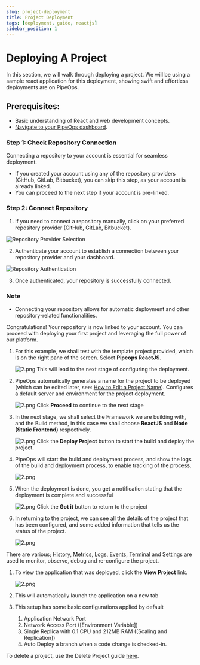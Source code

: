 ```yaml
---
slug: project-deployment
title: Project Deployment
tags: [deployment, guide, reactjs]
sidebar_position: 1
---
```


# Deploying A Project

In this section, we will walk through deploying a project. We will be using a sample react application for this deployment, showing swift and effortless deployments are on PipeOps.

## Prerequisites:

- Basic understanding of React and web development concepts.
- [Navigate to your PipeOps dashboard](https://console.pipeops.io/dashboard/projects).

### Step 1: Check Repository Connection

Connecting a repository to your account is essential for seamless deployment.

- If you created your account using any of the repository providers (GitHub, GitLab, Bitbucket), you can skip this step, as your account is already linked.
- You can proceed to the next step if your account is pre-linked.

### Step 2: Connect Repository

1. If you need to connect a repository manually, click on your preferred repository provider (GitHub, GitLab, Bitbucket).

![Repository Provider Selection](https://pub-30c11acc143348fcae20835653c5514d.r2.dev//20/30/connect_Repo_db9ef645c0.png)

2. Authenticate your account to establish a connection between your repository provider and your dashboard.

![Repository Authentication](https://pub-30c11acc143348fcae20835653c5514d.r2.dev//20/30/connected_Repo_19af41e4b2.png)

3. Once authenticated, your repository is successfully connected.

### Note

- Connecting your repository allows for automatic deployment and other repository-related functionalities.

Congratulations! Your repository is now linked to your account. You can proceed with deploying your first project and leveraging the full power of our platform.

1. For this example, we shall test with the template project provided, which is on the right pane of the screen. Select **Pipeops ReactJS**.

   ![2.png](https://d23lxlhhocltbo.cloudfront.net/wp-content/uploads/2024/06/13101848/21.png)
   This will lead to the next stage of configuring the deployment.

1. PipeOps automatically generates a name for the project to be deployed (which can be edited later, see: [How to Edit a Project Name](/docs/projects/project-setting#general-settings)). Configures a default server and environment for the project deployment.

   ![2.png](https://d23lxlhhocltbo.cloudfront.net/wp-content/uploads/2024/06/13101938/22.png)
   Click **Proceed** to continue to the next stage

1. In the next stage, we shall select the Framework we are building with, and the Build method, in this case we shall choose **ReactJS** and **Node (Static Frontend)** respectively.

   ![2.png](https://d23lxlhhocltbo.cloudfront.net/wp-content/uploads/2024/06/13102034/23.png)
   Click the **Deploy Project** button to start the build and deploy the project.

1. PipeOps will start the build and deployment process, and show the logs of the build and deployment process, to enable tracking of the process.

   ![2.png](https://d23lxlhhocltbo.cloudfront.net/wp-content/uploads/2024/06/11205137/14.png)

1. When the deployment is done, you get a notification stating that the deployment is complete and successful

   ![2.png](https://pub-30c11acc143348fcae20835653c5514d.r2.dev//20/35/deployed_Modal_8ad6a070dd.png)
   Click the **Got it** button to return to the project

1. In returning to the project, we can see all the details of the project that has been configured, and some added information that tells us the status of the project.

   ![2.png](https://pub-30c11acc143348fcae20835653c5514d.r2.dev//20/35/overview_ebc3bc62d7.png)

There are various; [History](/docs/projects/project-history), [Metrics](/docs/projects/project-metrics), [Logs](/docs/projects/logs-and-events#accessing-logs), [Events](/docs/projects/logs-and-events#accessing-events), [Terminal](/docs/projects/terminal) and [Settings](/docs/projects/project-setting) are used to monitor, observe, debug and re-configure the project.

1. To view the application that was deployed, click the **View Project** link.

   ![2.png](https://pub-30c11acc143348fcae20835653c5514d.r2.dev//20/35/view_Project_513c97b6f1.png)

1. This will automatically launch the application on a new tab

1. This setup has some basic configurations applied by default
   1. Application Network Port
   1. Network Access Port ([Environment Variable])
   1. Single Replica with 0.1 CPU and 212MB RAM ([Scaling and Replication])
   1. Auto Deploy a branch when a code change is checked-in.

To delete a project, use the Delete Project guide [here](/docs/projects/project-actions#delete-project).
